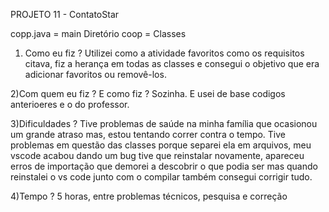 PROJETO 11 - ContatoStar

copp.java = main
Diretório coop = Classes

1) Como eu fiz ?
Utilizei como a atividade favoritos como os requisitos citava, fiz a herança em todas as classes e consegui o objetivo que era adicionar favoritos ou removê-los.

2)Com quem eu fiz ? E como fiz ?
Sozinha. E usei de base codigos anterioeres e o do professor.

3)Dificuldades ?
Tive problemas de saúde na minha família que ocasionou um grande atraso mas, estou tentando correr contra o tempo. Tive problemas em questão das classes porque separei ela em arquivos, meu vscode acabou dando um bug tive que reinstalar novamente, apareceu erros de importação que demorei a descobrir o que podia ser mas quando reinstalei o vs code junto com o compilar também consegui corrigir tudo.

4)Tempo ?
5 horas, entre problemas técnicos, pesquisa e correção